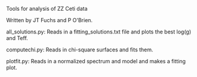 Tools for analysis of ZZ Ceti data

Written by JT Fuchs and P O'Brien.


all_solutions.py: Reads in a fitting_solutions.txt file and plots the best log(g) and Teff.

computechi.py: Reads in chi-square surfaces and fits them. 

plotfit.py: Reads in a normalized spectrum and model and makes a fitting plot.